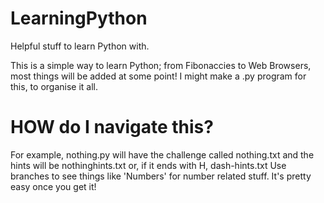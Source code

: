 # LearningPython
Helpful stuff to learn Python with.

This is a simple way to learn Python; from Fibonaccies to Web Browsers, most things will be added at some point!
I might make a .py program for this, to organise it all.

# HOW do I navigate this?
For example, nothing.py will have the challenge called nothing.txt and the hints will be nothinghints.txt or, if it ends with H, dash-hints.txt
Use branches to see things like 'Numbers' for number related stuff.
It's pretty easy once you get it!
